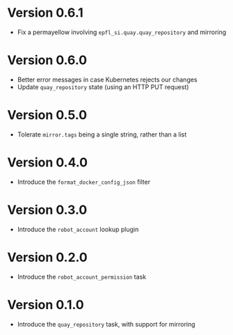 # Version 0.6.1

- Fix a permayellow involving `epfl_si.quay.quay_repository` and mirroring

# Version 0.6.0

- Better error messages in case Kubernetes rejects our changes
- Update `quay_repository` state (using an HTTP PUT request)

# Version 0.5.0

- Tolerate `mirror.tags` being a single string, rather than a list

# Version 0.4.0

- Introduce the `format_docker_config_json` filter

# Version 0.3.0

- Introduce the `robot_account` lookup plugin

# Version 0.2.0

- Introduce the `robot_account_permission` task

# Version 0.1.0

- Introduce the `quay_repository` task, with support for mirroring
